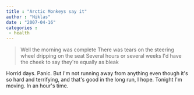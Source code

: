 ```yaml
---
title : "Arctic Monkeys say it"
author : "Niklas"
date : "2007-04-16"
categories : 
 - health
---
```


> Well the morning was complete There was tears on the steering wheel dripping on the seat Several hours or several weeks I'd have the cheek to say they're equally as bleak

Horrid days. Panic. But I'm not running away from anything even though it's so hard and terrifying, and that's good in the long run, I hope. Tonight I'm moving. In an hour's time.
